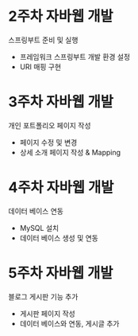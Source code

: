 # 2주차 자바웹 개발
스프링부트 준비 및 실행
- 프레임워크 스프링부트 개발 환경 설정
- URI 매핑 구현

# 3주차 자바웹 개발
개인 포트폴리오 페이지 작성
- 페이지 수정 및 변경
- 상세 소개 페이지 작성 & Mapping

# 4주차 자바웹 개발
데이터 베이스 연동
- MySQL 설치
- 데이터 베이스 생성 및 연동

# 5주차 자바웹 개발
블로그 게시판 기능 추가
- 게시판 페이지 작성
- 데이터 베이스와 연동, 게시글 추가